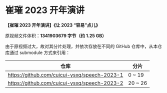 # 崔璀 2023 开年演讲

**【崔璀 2023 开年演讲】《让 2023 “容易”点儿》**

原视频文件体积：**1341903679 字节（约 1.25 GB）**

由于原视频过大，故对其分片处理，并依次存放在不同的 GitHub 仓库中，从本仓库通过 submodule 方式来引用：

| 仓库 | 分片 |
| --- | --- |
| <https://github.com/cuicui-ysxq/speech-2023-1> | 0 ~ 19 |
| <https://github.com/cuicui-ysxq/speech-2023-2> | 20 ~ 26 |
